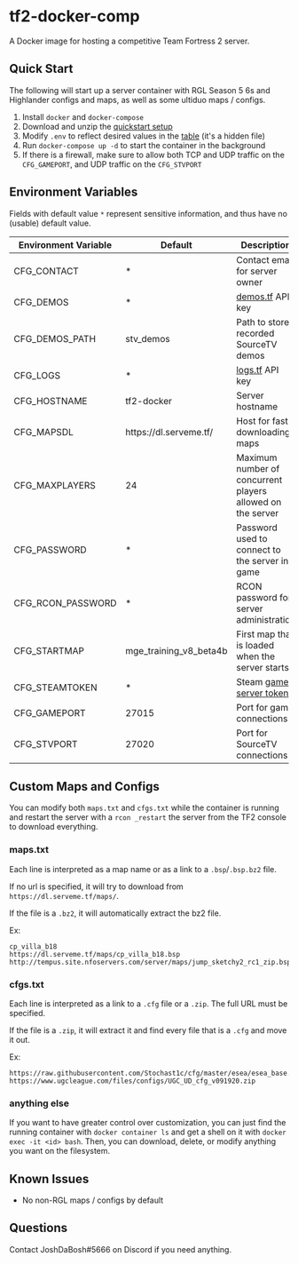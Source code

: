 # tf2-docker-comp

A Docker image for hosting a competitive Team Fortress 2 server.

## Quick Start

The following will start up a server container with RGL Season 5 6s and Highlander configs and maps, as well as some ultiduo maps / configs.

1. Install `docker` and `docker-compose`
2. Download and unzip the [quickstart setup](https://github.com/joshdabosh/tf2-docker-comp/raw/master/quickstart/quickstart.zip)
3. Modify `.env` to reflect desired values in the [table](#environment-variables) (it's a hidden file)
4. Run `docker-compose up -d` to start the container in the background
5. If there is a firewall, make sure to allow both TCP and UDP traffic on the `CFG_GAMEPORT`, and UDP traffic on the `CFG_STVPORT`

## Environment Variables

Fields with default value `*` represent sensitive information, and thus have no (usable) default value.

| Environment Variable | Default                             | Description                                                                 |
|----------------------|-------------------------------------|-----------------------------------------------------------------------------|
| CFG_CONTACT          | *                                   | Contact email for server owner                                              |
| CFG_DEMOS            | *                                   | [demos.tf](demos.tf) API key                                                |
| CFG_DEMOS_PATH       | stv_demos                           | Path to store recorded SourceTV demos                                       |
| CFG_LOGS             | *                                   | [logs.tf](logs.tf) API key                                                  |
| CFG_HOSTNAME         | tf2-docker                          | Server hostname                                                             |
| CFG_MAPSDL           | https:/<span></span>/dl.serveme.tf/ | Host for fast-downloading maps                                              |
| CFG_MAXPLAYERS       | 24                                  | Maximum number of concurrent players allowed on the server                  |
| CFG_PASSWORD         | *                                   | Password used to connect to the server in-game                              |
| CFG_RCON_PASSWORD    | *                                   | RCON password for server administration                                     |
| CFG_STARTMAP         | mge_training_v8_beta4b              | First map that is loaded when the server starts                             |
| CFG_STEAMTOKEN       | *                                   | Steam [game server token](https://steamcommunity.com/dev/managegameservers) |
| CFG_GAMEPORT         | 27015                               | Port for game connections                                                   |
| CFG_STVPORT          | 27020                               | Port for SourceTV connections                                               |

## Custom Maps and Configs

You can modify both `maps.txt` and `cfgs.txt` while the container is running and restart the server with a `rcon _restart` the server from the TF2 console to download everything.

### maps.txt

Each line is interpreted as a map name or as a link to a `.bsp`/`.bsp.bz2` file.

If no url is specified, it will try to download from `https://dl.serveme.tf/maps/`.

If the file is a `.bz2`, it will automatically extract the bz2 file.

Ex:

```
cp_villa_b18
https://dl.serveme.tf/maps/cp_villa_b18.bsp
http://tempus.site.nfoservers.com/server/maps/jump_sketchy2_rc1_zip.bsp.bz2
```

### cfgs.txt

Each line is interpreted as a link to a `.cfg` file or a `.zip`. The full URL must be specified.

If the file is a `.zip`, it will extract it and find every file that is a `.cfg` and move it out.

Ex:

```
https://raw.githubusercontent.com/Stochast1c/cfg/master/esea/esea_base.cfg
https://www.ugcleague.com/files/configs/UGC_UD_cfg_v091920.zip
```

### anything else

If you want to have greater control over customization, you can just find the running container with `docker container ls` and get a shell on it with `docker exec -it <id> bash`. Then, you can download, delete, or modify anything you want on the filesystem.

## Known Issues

- No non-RGL maps / configs by default

## Questions

Contact JoshDaBosh#5666 on Discord if you need anything.
